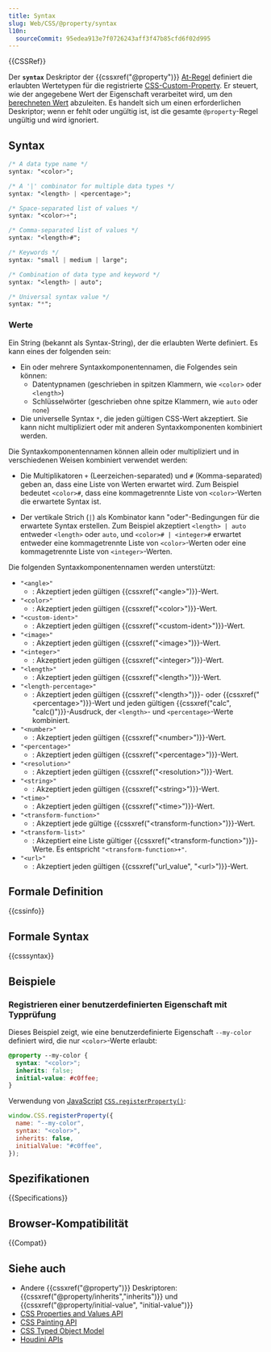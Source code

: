 ```yaml
---
title: Syntax
slug: Web/CSS/@property/syntax
l10n:
  sourceCommit: 95edea913e7f0726243aff3f47b85cfd6f02d995
---
```


{{CSSRef}}

Der **`syntax`** Deskriptor der {{cssxref("@property")}} [At-Regel](/de/docs/Web/CSS/CSS_syntax/At-rule) definiert die erlaubten Wertetypen für die registrierte [CSS-Custom-Property](/de/docs/Web/CSS/--*). Er steuert, wie der angegebene Wert der Eigenschaft verarbeitet wird, um den [berechneten Wert](/de/docs/Web/CSS/CSS_cascade/Value_processing#computed-value) abzuleiten. Es handelt sich um einen erforderlichen Deskriptor; wenn er fehlt oder ungültig ist, ist die gesamte `@property`-Regel ungültig und wird ignoriert.

## Syntax

```css
/* A data type name */
syntax: "<color>";

/* A '|' combinator for multiple data types */
syntax: "<length> | <percentage>";

/* Space-separated list of values */
syntax: "<color>+";

/* Comma-separated list of values */
syntax: "<length>#";

/* Keywords */
syntax: "small | medium | large";

/* Combination of data type and keyword */
syntax: "<length> | auto";

/* Universal syntax value */
syntax: "*";
```

### Werte

Ein String (bekannt als Syntax-String), der die erlaubten Werte definiert. Es kann eines der folgenden sein:

- Ein oder mehrere Syntaxkomponentennamen, die Folgendes sein können:
  - Datentypnamen (geschrieben in spitzen Klammern, wie `<color>` oder `<length>`)
  - Schlüsselwörter (geschrieben ohne spitze Klammern, wie `auto` oder `none`)
- Die universelle Syntax `*`, die jeden gültigen CSS-Wert akzeptiert. Sie kann nicht multipliziert oder mit anderen Syntaxkomponenten kombiniert werden.

Die Syntaxkomponentennamen können allein oder multipliziert und in verschiedenen Weisen kombiniert verwendet werden:

- Die Multiplikatoren `+` (Leerzeichen-separated) und `#` (Komma-separated) geben an, dass eine Liste von Werten erwartet wird. Zum Beispiel bedeutet `<color>#`, dass eine kommagetrennte Liste von `<color>`-Werten die erwartete Syntax ist.

- Der vertikale Strich (`|`) als Kombinator kann "oder"-Bedingungen für die erwartete Syntax erstellen. Zum Beispiel akzeptiert `<length> | auto` entweder `<length>` oder `auto`, und `<color># | <integer>#` erwartet entweder eine kommagetrennte Liste von `<color>`-Werten oder eine kommagetrennte Liste von `<integer>`-Werten.

Die folgenden Syntaxkomponentennamen werden unterstützt:

- `"<angle>"`
  - : Akzeptiert jeden gültigen {{cssxref("&lt;angle&gt;")}}-Wert.
- `"<color>"`
  - : Akzeptiert jeden gültigen {{cssxref("&lt;color&gt;")}}-Wert.
- `"<custom-ident>"`
  - : Akzeptiert jeden gültigen {{cssxref("&lt;custom-ident&gt;")}}-Wert.
- `"<image>"`
  - : Akzeptiert jeden gültigen {{cssxref("&lt;image&gt;")}}-Wert.
- `"<integer>"`
  - : Akzeptiert jeden gültigen {{cssxref("&lt;integer&gt;")}}-Wert.
- `"<length>"`
  - : Akzeptiert jeden gültigen {{cssxref("&lt;length&gt;")}}-Wert.
- `"<length-percentage>"`
  - : Akzeptiert jeden gültigen {{cssxref("&lt;length&gt;")}}- oder {{cssxref("&lt;percentage&gt;")}}-Wert und jeden gültigen {{cssxref("calc", "calc()")}}-Ausdruck, der `<length>`- und `<percentage>`-Werte kombiniert.
- `"<number>"`
  - : Akzeptiert jeden gültigen {{cssxref("&lt;number&gt;")}}-Wert.
- `"<percentage>"`
  - : Akzeptiert jeden gültigen {{cssxref("&lt;percentage&gt;")}}-Wert.
- `"<resolution>"`
  - : Akzeptiert jeden gültigen {{cssxref("&lt;resolution&gt;")}}-Wert.
- `"<string>"`
  - : Akzeptiert jeden gültigen {{cssxref("&lt;string&gt;")}}-Wert.
- `"<time>"`
  - : Akzeptiert jeden gültigen {{cssxref("&lt;time&gt;")}}-Wert.
- `"<transform-function>"`
  - : Akzeptiert jede gültige {{cssxref("&lt;transform-function&gt;")}}-Wert.
- `"<transform-list>"`
  - : Akzeptiert eine Liste gültiger {{cssxref("&lt;transform-function&gt;")}}-Werte. Es entspricht `"<transform-function>+"`.
- `"<url>"`
  - : Akzeptiert jeden gültigen {{cssxref("url_value", "&lt;url&gt;")}}-Wert.

## Formale Definition

{{cssinfo}}

## Formale Syntax

{{csssyntax}}

## Beispiele

### Registrieren einer benutzerdefinierten Eigenschaft mit Typprüfung

Dieses Beispiel zeigt, wie eine benutzerdefinierte Eigenschaft `--my-color` definiert wird, die nur `<color>`-Werte erlaubt:

```css
@property --my-color {
  syntax: "<color>";
  inherits: false;
  initial-value: #c0ffee;
}
```

Verwendung von [JavaScript](/de/docs/Web/JavaScript) [`CSS.registerProperty()`](/de/docs/Web/API/CSS/registerProperty_static):

```js
window.CSS.registerProperty({
  name: "--my-color",
  syntax: "<color>",
  inherits: false,
  initialValue: "#c0ffee",
});
```

## Spezifikationen

{{Specifications}}

## Browser-Kompatibilität

{{Compat}}

## Siehe auch

- Andere {{cssxref("@property")}} Deskriptoren: {{cssxref("@property/inherits","inherits")}} und {{cssxref("@property/initial-value", "initial-value")}}
- [CSS Properties and Values API](/de/docs/Web/API/CSS_Properties_and_Values_API)
- [CSS Painting API](/de/docs/Web/API/CSS_Painting_API)
- [CSS Typed Object Model](/de/docs/Web/API/CSS_Typed_OM_API)
- [Houdini APIs](/de/docs/Web/API/Houdini_APIs)

